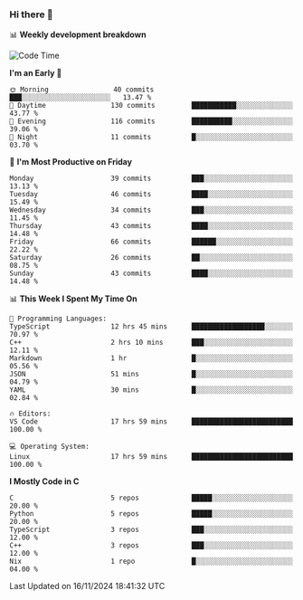### Hi there 👋

📊 **Weekly development breakdown**
<!--START_SECTION:waka-->
![Code Time](http://img.shields.io/badge/Code%20Time-268%20hrs%2046%20mins-blue)

**I'm an Early 🐤** 

```text
🌞 Morning                40 commits          ███░░░░░░░░░░░░░░░░░░░░░░   13.47 % 
🌆 Daytime                130 commits         ███████████░░░░░░░░░░░░░░   43.77 % 
🌃 Evening                116 commits         ██████████░░░░░░░░░░░░░░░   39.06 % 
🌙 Night                  11 commits          █░░░░░░░░░░░░░░░░░░░░░░░░   03.70 % 
```
📅 **I'm Most Productive on Friday** 

```text
Monday                   39 commits          ███░░░░░░░░░░░░░░░░░░░░░░   13.13 % 
Tuesday                  46 commits          ████░░░░░░░░░░░░░░░░░░░░░   15.49 % 
Wednesday                34 commits          ███░░░░░░░░░░░░░░░░░░░░░░   11.45 % 
Thursday                 43 commits          ████░░░░░░░░░░░░░░░░░░░░░   14.48 % 
Friday                   66 commits          ██████░░░░░░░░░░░░░░░░░░░   22.22 % 
Saturday                 26 commits          ██░░░░░░░░░░░░░░░░░░░░░░░   08.75 % 
Sunday                   43 commits          ████░░░░░░░░░░░░░░░░░░░░░   14.48 % 
```


📊 **This Week I Spent My Time On** 

```text
💬 Programming Languages: 
TypeScript               12 hrs 45 mins      ██████████████████░░░░░░░   70.97 % 
C++                      2 hrs 10 mins       ███░░░░░░░░░░░░░░░░░░░░░░   12.11 % 
Markdown                 1 hr                █░░░░░░░░░░░░░░░░░░░░░░░░   05.56 % 
JSON                     51 mins             █░░░░░░░░░░░░░░░░░░░░░░░░   04.79 % 
YAML                     30 mins             █░░░░░░░░░░░░░░░░░░░░░░░░   02.84 % 

🔥 Editors: 
VS Code                  17 hrs 59 mins      █████████████████████████   100.00 % 

💻 Operating System: 
Linux                    17 hrs 59 mins      █████████████████████████   100.00 % 
```

**I Mostly Code in C** 

```text
C                        5 repos             █████░░░░░░░░░░░░░░░░░░░░   20.00 % 
Python                   5 repos             █████░░░░░░░░░░░░░░░░░░░░   20.00 % 
TypeScript               3 repos             ███░░░░░░░░░░░░░░░░░░░░░░   12.00 % 
C++                      3 repos             ███░░░░░░░░░░░░░░░░░░░░░░   12.00 % 
Nix                      1 repo              █░░░░░░░░░░░░░░░░░░░░░░░░   04.00 % 
```




 Last Updated on 16/11/2024 18:41:32 UTC
<!--END_SECTION:waka-->
<!--
**R-enanVieira/R-enanVieira** is a ✨ _special_ ✨ repository because its `README.md` (this file) appears on your GitHub profile.

Here are some ideas to get you started:

- 🔭 I’m currently working on ...
- 🌱 I’m currently learning ...
- 👯 I’m looking to collaborate on ...
- 🤔 I’m looking for help with ...
- 💬 Ask me about ...
- 📫 How to reach me: ...
- 😄 Pronouns: ...
- ⚡ Fun fact: ...
-->
